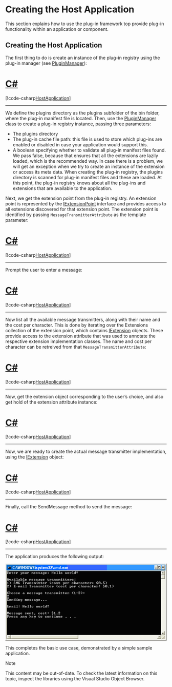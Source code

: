 Creating the Host Application
====
This section explains how to use the plug-in framework top provide plug-in functionality within an application or component.


Creating the Host Application
-----
The first thing to do is create an instance of the plug-in registry using the plug-in manager (see [PluginManager](../../api/core/Sdl.Core.PluginFramework.PluginManager.yml)):

# [C#](#tab/tabid-1)
[!code-csharp[HostApplication](code_samples/HostApplication.cs#L17-L23)]
***

We define the plugins directory as the plugins subfolder of the bin folder, where the plug-in manifest file is located. Then, use the [PluginManager](../../api/core/Sdl.Core.PluginFramework.PluginManager.yml) class to create a plug-in registry instance, passing three parameters:

* The plugins directory
* The plug-in cache file path: this file is used to store which plug-ins are enabled or disabled in case your application would support this.
* A boolean specifying whether to validate all plug-in manifest files found. We pass false, because that ensures that all the extensions are lazily loaded, which is the recommended way. In case there is a problem, we will get an exception when we try to create an instance of the extension or access its meta data.
When creating the plug-in registry, the plugins directory is scanned for plug-in manifest files and these are loaded. At this point, the plug-in registry knows about all the plug-ins and extensions that are available to the application.

Next, we get the extension point from the plug-in registry. An extension point is represented by the [IExtensionPoint](../../api/core/Sdl.Core.PluginFramework.IExtensionPoint.yml) interface and provides access to all extensions discovered for that extension point. The extension point is identified by passing `MessageTransmitterAttribute` as the template parameter:

# [C#](#tab/tabid-2)
[!code-csharp[HostApplication](code_samples/HostApplication.cs#L27-L29)]
***

Prompt the user to enter a message:

# [C#](#tab/tabid-3)
[!code-csharp[HostApplication](code_samples/HostApplication.cs#L34-L35)]
***

Now list all the available message transmitters, along with their name and the cost per character. This is done by iterating over the Extensions collection of the extension point, which contains [IExtension](../../api/core/Sdl.Core.PluginFramework.IExtension.yml) objects. These provide access to the extension attribute that was used to annotate the respective extension implementation classes. The name and cost per character can be retreived from that `MessageTransmitterAttribute`:

# [C#](#tab/tabid-4)
[!code-csharp[HostApplication](code_samples/HostApplication.cs#L41-L55)]
***

Now, get the extension object corresponding to the user’s choice, and also get hold of the extension attribute instance:

# [C#](#tab/tabid-5)
[!code-csharp[HostApplication](code_samples/HostApplication.cs#L60-L61)]
***

Now, we are ready to create the actual message transmitter implementation, using the [IExtension](../../api/core/Sdl.Core.PluginFramework.IExtension.yml) object:

# [C#](#tab/tabid-6)
[!code-csharp[HostApplication](code_samples/HostApplication.cs#L65-L66)]
***

Finally, call the SendMessage method to send the message:

# [C#](#tab/tabid-7)
[!code-csharp[HostApplication](code_samples/HostApplication.cs#L69-L71)]
***

The application produces the following output:

<img style="display:block; " src="images/HostApplicationOutput.png"/>

This completes the basic use case, demonstrated by a simple sample application.

> [!NOTE]
> This content may be out-of-date. To check the latest information on this topic, inspect the libraries using the Visual Studio Object Browser.